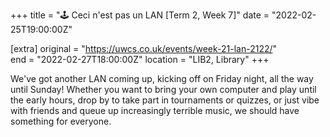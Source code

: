 +++
title = "🕹️ Ceci n'est pas un LAN [Term 2, Week 7]"
date = "2022-02-25T19:00:00Z"

[extra]
original = "https://uwcs.co.uk/events/week-21-lan-2122/"    
end = "2022-02-27T18:00:00Z"
location = "LIB2, Library"
+++

We've got another LAN coming up, kicking off on Friday night, all the way until Sunday\! Whether you want to bring your own computer and play until the early hours, drop by to take part in tournaments or quizzes, or just vibe with friends and queue up increasingly terrible music, we should have something for everyone.

